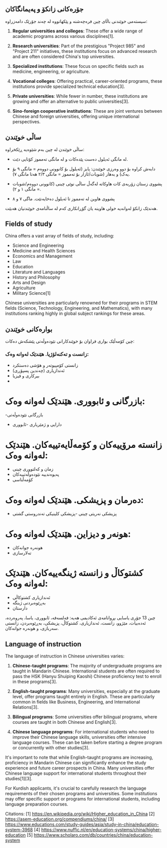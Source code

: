 ## جۆرەکانی زانکۆ و پەیمانگاکان


سیستەمی خوێندنی باڵای چین فرەچەشنە و پێکهاتووە لە چەند جۆرێک دامەزراوە:

1. **Regular universities and colleges**: These offer a wide range of academic programs across various disciplines[1].

2. **Research universities**: Part of the prestigious "Project 985" and "Project 211" initiatives, these institutions focus on advanced research and are often considered China's top universities.

3. **Specialized institutions**: These focus on specific fields such as medicine, engineering, or agriculture.

4. **Vocational colleges**: Offering practical, career-oriented programs, these institutions provide specialized technical education[3].

5. **Private universities**: While fewer in number, these institutions are growing and offer an alternative to public universities[3].

6. **Sino-foreign cooperative institutions**: These are joint ventures between Chinese and foreign universities, offering unique international perspectives.

   

## ساڵی خوێندن


ساڵی خوێندن لە چین بەم شێوەیە ڕێکخراوە:

- لە مانگی ئەیلول دەست پێدەکات و لە مانگی تەمموز کۆتایی دێت.

- دابەش کراوە بۆ دوو وەرزی خوێندن: پایز (ئەیلول بۆ کانوونی دووەم = مانگی ٩ بۆ یەک) و بەهار (شوبات/ئازار بۆ تەمموز = مانگی ٢/٣ هەتا مانگی ٧).

- پشووی زستان زۆربەی کات هاوکاتە لەگەڵ ساڵی نوێی چینی (کانوونی دووەم/شوبات = مانگی ١ و ٢).

- پشووی هاوین لە تەمموز تا ئەیلول دەخایەنێت. ماگی ٧ و ٨ 



هەندێک زانکۆ لەوانەیە خولی هاوینە یان گۆڕانکاری کەم لە ساڵنامەی خوێندنیان هەبێت.




## Fields of study

China offers a vast array of fields of study, including:

- Science and Engineering
- Medicine and Health Sciences
- Economics and Management
- Law
- Education
- Literature and Languages
- History and Philosophy
- Arts and Design
- Agriculture
- Military Science[1]

Chinese universities are particularly renowned for their programs in STEM fields (Science, Technology, Engineering, and Mathematics), with many institutions ranking highly in global subject rankings for these areas.


## بوارەکانی خوێندن


چین کۆمەڵێک بواری فراوان بۆ خوێندکارانی نێودەوڵەتی پێشکەش دەکات:
### زانست و تەکنەلۆژیا. هێندێک لەوانە وەک:
- زانستی کۆمپیوتەر و هۆشی دەستکرد
- ئەندازیاری (چەندین پسپۆڕی)
- بیرکاری و فیزیا
- 
# بازرگانی و ئابووری. هێندێک لەوانە وەک:
-بازرگانی نێودەوڵەتی
- دارایی و ژمێریاری
-ئابووری
# زانستە مرۆییەکان و کۆمەڵایەتییەکان. هێندێک لەوانە وەک:
- زمان و کەلتووری چینی
- پەیوەندییە نێودەوڵەتییەکان
- کۆمەڵناسی
# دەرمان و پزیشکی. هێندێک لەوانە وەک:
- پزیشکی نەریتی چینی
-پزیشکی کلینیکی
تەندروستی گشتی

# هونەر و دیزاین. هێندێک لەوانە وەک:
- هونەرە جوانەکان
- تەلارسازی
  
# کشتوکاڵ و زانستە ژینگەییەکان. هێندێک لەوانە وەک:
- ئەندازیاری کشتوکاڵی
- بەڕێوەبردنی ژینگە
- دارستان

چین 13 جۆری یاسایی بڕوانامەی ئەکادیمی هەیە: فەلسەفە، ئابووری، یاسا، پەروەردە، ئەدەبیات، مێژوو، زانست، ئەندازیاری، کشتوکاڵ، پزیشکی، بەڕێوەبردن، زانستی سەربازی، و هونەرە جوانەکان.




## Language of instruction

The language of instruction in Chinese universities varies:

1. **Chinese-taught programs**: The majority of undergraduate programs are taught in Mandarin Chinese. International students are often required to pass the HSK (Hanyu Shuiping Kaoshi) Chinese proficiency test to enroll in these programs[3].

2. **English-taught programs**: Many universities, especially at the graduate level, offer programs taught entirely in English. These are particularly common in fields like Business, Engineering, and International Relations[3].

3. **Bilingual programs**: Some universities offer bilingual programs, where courses are taught in both Chinese and English[3].

4. **Chinese language programs**: For international students who need to improve their Chinese language skills, universities offer intensive language courses. These can be taken before starting a degree program or concurrently with other studies[3].

It's important to note that while English-taught programs are increasing, proficiency in Mandarin Chinese can significantly enhance the study experience and future career prospects in China. Many universities offer Chinese language support for international students throughout their studies[1][3].

For Kurdish applicants, it's crucial to carefully research the language requirements of their chosen programs and universities. Some institutions may offer specific support or programs for international students, including language preparation courses.

Citations:
[1] https://en.wikipedia.org/wiki/Higher_education_in_China
[2] https://asem-education.org/compendiums/china/
[3] https://www.educations.com/study-guides/asia/study-in-china/education-system-3968
[4] https://www.nuffic.nl/en/education-systems/china/higher-education
[5] https://www.scholaro.com/db/countries/china/education-system

